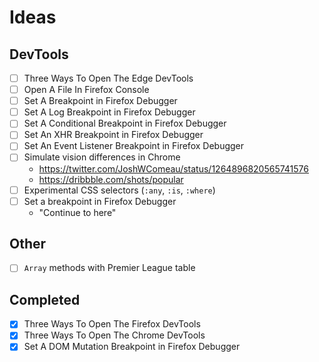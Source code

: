 # Ideas

## DevTools

- [ ] Three Ways To Open The Edge DevTools
- [ ] Open A File In Firefox Console
- [ ] Set A Breakpoint in Firefox Debugger
- [ ] Set A Log Breakpoint in Firefox Debugger
- [ ] Set A Conditional Breakpoint in Firefox Debugger
- [ ] Set An XHR Breakpoint in Firefox Debugger
- [ ] Set An Event Listener Breakpoint in Firefox Debugger
- [ ] Simulate vision differences in Chrome
  - https://twitter.com/JoshWComeau/status/1264896820565741576
  - https://dribbble.com/shots/popular
- [ ] Experimental CSS selectors (`:any`, `:is`, `:where`)
- [ ] Set a breakpoint in Firefox Debugger
  - "Continue to here"

## Other

- [ ] `Array` methods with Premier League table

## Completed

- [x] Three Ways To Open The Firefox DevTools
- [x] Three Ways To Open The Chrome DevTools
- [x] Set A DOM Mutation Breakpoint in Firefox Debugger
